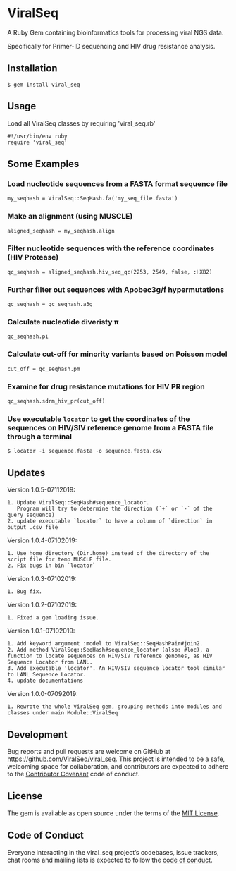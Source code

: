 # ViralSeq

A Ruby Gem containing bioinformatics tools for processing viral NGS data.

Specifically for Primer-ID sequencing and HIV drug resistance analysis.

## Installation

    $ gem install viral_seq

## Usage

Load all ViralSeq classes by requiring 'viral_seq.rb'

    #!/usr/bin/env ruby
    require 'viral_seq'

## Some Examples

### Load nucleotide sequences from a FASTA format sequence file

    my_seqhash = ViralSeq::SeqHash.fa('my_seq_file.fasta')

### Make an alignment (using MUSCLE)

    aligned_seqhash = my_seqhash.align

### Filter nucleotide sequences with the reference coordinates (HIV Protease)

    qc_seqhash = aligned_seqhash.hiv_seq_qc(2253, 2549, false, :HXB2)

### Further filter out sequences with Apobec3g/f hypermutations

    qc_seqhash = qc_seqhash.a3g

### Calculate nucleotide diveristy π

    qc_seqhash.pi

### Calculate cut-off for minority variants based on Poisson model

    cut_off = qc_seqhash.pm

### Examine for drug resistance mutations for HIV PR region

    qc_seqhash.sdrm_hiv_pr(cut_off)

### Use executable `locator` to get the coordinates of the sequences on HIV/SIV reference genome from a FASTA file through a terminal

    $ locator -i sequence.fasta -o sequence.fasta.csv

## Updates

Version 1.0.5-07112019:

    1. Update ViralSeq::SeqHash#sequence_locator.
       Program will try to determine the direction (`+` or `-` of the query sequence)
    2. update executable `locator` to have a column of `direction` in output .csv file

Version 1.0.4-07102019:

    1. Use home directory (Dir.home) instead of the directory of the script file for temp MUSCLE file.
    2. Fix bugs in bin `locator`

Version 1.0.3-07102019:

    1. Bug fix.

Version 1.0.2-07102019:

    1. Fixed a gem loading issue.

Version 1.0.1-07102019:

    1. Add keyword argument :model to ViralSeq::SeqHashPair#join2.
    2. Add method ViralSeq::SeqHash#sequence_locator (also: #loc), a function to locate sequences on HIV/SIV reference genomes, as HIV Sequence Locator from LANL.
    3. Add executable 'locator'. An HIV/SIV sequence locator tool similar to LANL Sequence Locator.
    4. update documentations

Version 1.0.0-07092019:

    1. Rewrote the whole ViralSeq gem, grouping methods into modules and classes under main Module::ViralSeq

## Development

Bug reports and pull requests are welcome on GitHub at https://github.com/ViralSeq/viral_seq. This project is intended to be a safe, welcoming space for collaboration, and contributors are expected to adhere to the [Contributor Covenant](http://contributor-covenant.org) code of conduct.

## License

The gem is available as open source under the terms of the [MIT License](https://opensource.org/licenses/MIT).

## Code of Conduct

Everyone interacting in the viral_seq project’s codebases, issue trackers, chat rooms and mailing lists is expected to follow the [code of conduct](https://github.com/ViralSeq/viral_seq/blob/master/CODE_OF_CONDUCT.md).
